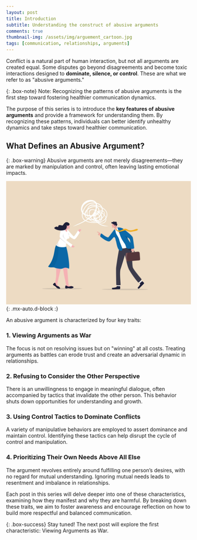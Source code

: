 ```yaml
---
layout: post
title: Introduction
subtitle: Understanding the construct of abusive arguments
comments: true
thumbnail-img: /assets/img/arguement_cartoon.jpg
tags: [communication, relationships, arguments]
---
```

Conflict is a natural part of human interaction, but not all arguments are created equal. Some disputes go beyond disagreements and become toxic interactions designed to **dominate, silence, or control**. These are what we refer to as "abusive arguments."

{: .box-note}
Note: Recognizing the patterns of abusive arguments is the first step toward fostering healthier communication dynamics.

The purpose of this series is to introduce the **key features of abusive arguments** and provide a framework for understanding them. By recognizing these patterns, individuals can better identify unhealthy dynamics and take steps toward healthier communication.

## What Defines an Abusive Argument?

{: .box-warning}
Abusive arguments are not merely disagreements—they are marked by manipulation and control, often leaving lasting emotional impacts.

![Cartoon](/assets/img/arguement_cartoon.jpg){: .mx-auto.d-block :}

An abusive argument is characterized by four key traits:

### 1. Viewing Arguments as War
 The focus is not on resolving issues but on "winning" at all costs. Treating arguments as battles can erode trust and create an adversarial dynamic in relationships.

### 2. Refusing to Consider the Other Perspective
 There is an unwillingness to engage in meaningful dialogue, often accompanied by tactics that invalidate the other person. This behavior shuts down opportunities for understanding and growth.

### 3. Using Control Tactics to Dominate Conflicts
 A variety of manipulative behaviors are employed to assert dominance and maintain control. Identifying these tactics can help disrupt the cycle of control and manipulation.

### 4. Prioritizing Their Own Needs Above All Else
 The argument revolves entirely around fulfilling one person’s desires, with no regard for mutual understanding. Ignoring mutual needs leads to resentment and imbalance in relationships.

Each post in this series will delve deeper into one of these characteristics, examining how they manifest and why they are harmful. By breaking down these traits, we aim to foster awareness and encourage reflection on how to build more respectful and balanced communication.

{: .box-success}
Stay tuned! The next post will explore the first characteristic: Viewing Arguments as War.

